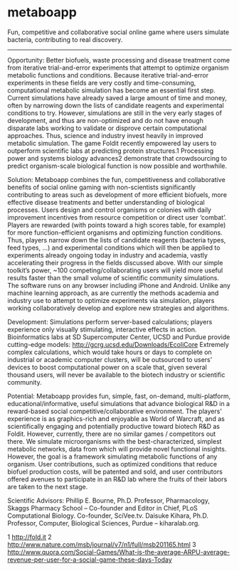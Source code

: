 metaboapp
=========

Fun, competitive and collaborative social online game where users simulate bacteria, contributing to real discovery.

---------

Opportunity: Better biofuels, waste processing and disease treatment come from iterative trial-and-error experiments that attempt to optimize organism metabolic functions and conditions. Because iterative trial-and-error experiments in these fields are very costly and time-consuming, computational metabolic simulation has become an essential first step. Current simulations have already saved a large amount of time and money, often by narrowing down the lists of candidate reagents and experimental conditions to try. However, simulations are still in the very early stages of development, and thus are non-optimized and do not have enough disparate labs working to validate or disprove certain computational approaches. Thus,  science and industry invest heavily in improved metabolic simulation. 
The game Foldit recently empowered lay users to outperform scientific labs at predicting protein structures.1 Processing power and systems biology advances2 demonstrate that crowdsourcing to predict organism-scale biological function is now possible and worthwhile.

Solution: Metaboapp combines the fun, competitiveness and collaborative benefits of social online gaming with non-scientists significantly contributing to areas such as development of more efficient biofuels, more effective disease treatments and better understanding of biological processes.
Users design and control organisms or colonies with daily improvement incentives from resource competition or direct user ‘combat’. Players are rewarded (with points toward a high scores table, for example) for more function-efficient organisms and optimizing function conditions. Thus, players narrow down the lists of candidate reagents (bacteria types, feed types, ...) and experimental conditions which will then be applied to experiments already ongoing today in industry and academia, vastly accelerating their progress in the fields discussed above. With our simple toolkit’s power, ~100 competing/collaborating users will yield more useful results faster than the small volume of scientific community simulations.
The software runs on any browser including iPhone and Android. Unlike any machine learning approach, as are currently the methods academia and industry use to attempt to optimize experiments via simulation, players working collaboratively develop and explore new strategies and algorithms.

Development: Simulations perform server-based calculations; players experience only visually stimulating, interactive effects in action. Bioinformatics labs at SD Supercomputer Center, UCSD and Purdue provide cutting-edge models:
http://gcrg.ucsd.edu/Downloads/EcoliCore
Extremely complex calculations, which would take hours or days to complete on industrial or academic computer clusters, will be outsourced to users’ devices to boost computational power on a scale that, given several thousand users, will never be available to the biotech industry or scientific community.

Potential: Metaboapp provides fun, simple, fast, on-demand, multi-platform, educational/informative, useful simulations that advance biological R&D in a reward-based social competitive/collaborative environment. 
The players' experience is as graphics-rich and enjoyable as World of Warcraft, and as scientifically engaging and potentially productive toward biotech R&D as Foldit. However, currently, there are no similar games / competitors out there.
We simulate microorganisms with the best-characterized, simplest metabolic networks, data from which will provide novel
functional insights. However, the goal is a framework simulating metabolic functions of any organism. User contributions, such as
optimized conditions that reduce biofuel production costs, will be patented and sold, and user contributors offered avenues to participate in an R&D lab where the fruits of their labors are taken to the next stage.

Scientific Advisors:
Phillip E. Bourne, Ph.D. Professor, Pharmacology, Skaggs Pharmacy School – Co-founder and Editor in Chief, PLoS Computational
Biology. Co-founder, SciVee.tv.
Daisuke Kihara, Ph.D. Professor, Computer, Biological Sciences, Purdue – kiharalab.org.

1 http://fold.it
2 http://www.nature.com/msb/journal/v7/n1/full/msb201165.html
3 http://www.quora.com/Social-Games/What-is-the-average-ARPU-average-revenue-per-user-for-a-social-game-these-days-Today
